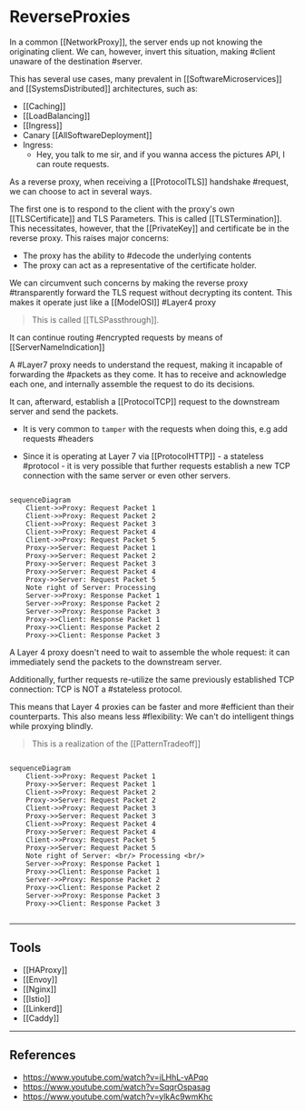 # ReverseProxies

In a common [[NetworkProxy]], the server ends up not knowing the originating client. We can, however, invert this situation, making #client unaware of the destination #server.

This has several use cases, many prevalent in [[SoftwareMicroservices]] and [[SystemsDistributed]] architectures, such as:

* [[Caching]]
* [[LoadBalancing]]
* [[Ingress]]
* Canary [[AllSoftwareDeployment]]
* Ingress:
  * Hey, you talk to me sir,  and if you wanna access the pictures API, I can route requests.

As a reverse proxy, when receiving a [[ProtocolTLS]] handshake #request, we can choose to act in several ways.

The first one is to respond to the client with the proxy's own [[TLSCertificate]] and TLS Parameters. This is called [[TLSTermination]]. This necessitates, however, that the [[PrivateKey]] and certificate be in the reverse proxy. This raises major concerns:

* The proxy has the ability to #decode the underlying contents
* The proxy can act as a representative of the certificate holder.

We can circumvent such concerns by making the reverse proxy #transparently forward the TLS request without decrypting its content. This makes it operate just like a [[ModelOSI]] #Layer4 proxy

> This is called [[TLSPassthrough]].

It can continue routing #encrypted requests by means of [[ServerNameIndication]]

A #Layer7 proxy needs to understand the request, making it incapable of forwarding the #packets as they come. It has to receive and acknowledge each one, and internally assemble the request to do its decisions.

It can, afterward, establish a [[ProtocolTCP]] request to the downstream server and send the packets.

* It is very common to `tamper` with the requests when doing this, e.g add requests #headers

* Since it is operating at Layer 7 via [[ProtocolHTTP]] - a stateless #protocol - it is very possible that further requests establish a new TCP connection with the same server or even other servers.

```mermaid

sequenceDiagram
    Client->>Proxy: Request Packet 1
    Client->>Proxy: Request Packet 2
    Client->>Proxy: Request Packet 3
    Client->>Proxy: Request Packet 4
    Client->>Proxy: Request Packet 5    
    Proxy->>Server: Request Packet 1
    Proxy->>Server: Request Packet 2
    Proxy->>Server: Request Packet 3
    Proxy->>Server: Request Packet 4
    Proxy->>Server: Request Packet 5
    Note right of Server: Processing
    Server->>Proxy: Response Packet 1
    Server->>Proxy: Response Packet 2
    Server->>Proxy: Response Packet 3    
    Proxy->>Client: Response Packet 1
    Proxy->>Client: Response Packet 2
    Proxy->>Client: Response Packet 3
```

A Layer 4 proxy doesn't need to wait to assemble the whole request:  it can immediately send the packets to the downstream server.

Additionally, further requests re-utilize the same previously established TCP connection: TCP is NOT a #stateless protocol.

This means that Layer 4 proxies can be faster and more #efficient than their counterparts.  This also means less #flexibility: We can't do intelligent things while proxying blindly.

> This is a realization of the [[PatternTradeoff]]

```mermaid

sequenceDiagram
    Client->>Proxy: Request Packet 1
    Proxy->>Server: Request Packet 1
    Client->>Proxy: Request Packet 2
    Proxy->>Server: Request Packet 2
    Client->>Proxy: Request Packet 3
    Proxy->>Server: Request Packet 3
    Client->>Proxy: Request Packet 4
    Proxy->>Server: Request Packet 4
    Client->>Proxy: Request Packet 5    
    Proxy->>Server: Request Packet 5
    Note right of Server: <br/> Processing <br/>
    Server->>Proxy: Response Packet 1
    Proxy->>Client: Response Packet 1
    Server->>Proxy: Response Packet 2
    Proxy->>Client: Response Packet 2
    Server->>Proxy: Response Packet 3    
    Proxy->>Client: Response Packet 3


```

___

## Tools

* [[HAProxy]]
* [[Envoy]]
* [[Nginx]]
* [[Istio]]
* [[Linkerd]]
* [[Caddy]]

___

## References

* <https://www.youtube.com/watch?v=iLHhL-vAPqo>
* <https://www.youtube.com/watch?v=SqqrOspasag>
* <https://www.youtube.com/watch?v=ylkAc9wmKhc>
